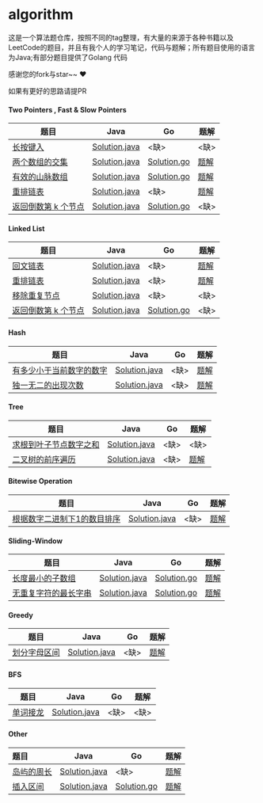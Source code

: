 # algorithm

这是一个算法题仓库，按照不同的tag整理，有大量的来源于各种书籍以及LeetCode的题目，并且有我个人的学习笔记，代码与题解；所有题目使用的语言为Java;有部分题目提供了Golang 代码 

感谢您的fork与star~~ ❤

如果有更好的思路请提PR

#### Two Pointers , Fast & Slow Pointers

| 题目                                                         | Java                                                         | Go                                                           | 题解                                                         |
| ------------------------------------------------------------ | ------------------------------------------------------------ | ------------------------------------------------------------ | ------------------------------------------------------------ |
| [长按键入](https://leetcode-cn.com/problems/long-pressed-name/) | [Solution.java](https://github.com/jinrunheng/leetcode-daily-problem/blob/main/long-pressed-name/Solution.java) | <缺>                                                         | <缺>                                                         |
| [两个数组的交集](https://leetcode-cn.com/problems/intersection-of-two-arrays/) | [Solution.java](https://github.com/jinrunheng/leetcode-daily-problem/blob/main/intersection-of-two-arrays/method2/Solution.java) | [Solution.go](https://github.com/jinrunheng/leetcode-daily-problem/blob/main/intersection-of-two-arrays/method2/Solution.go) | [题解](https://github.com/jinrunheng/leetcode-daily-problem/blob/main/intersection-of-two-arrays/explanation.md) |
| [有效的山脉数组](https://leetcode-cn.com/problems/valid-mountain-array/) | [Solution.java](https://github.com/jinrunheng/leetcode-daily-problem/blob/main/valid-mountain-array/method2/Solution.java) | [Solution.go](https://github.com/jinrunheng/leetcode-daily-problem/blob/main/valid-mountain-array/method2/Solution.go) | [题解](https://github.com/jinrunheng/leetcode-daily-problem/blob/main/valid-mountain-array/explanation.md) |
| [重排链表](https://leetcode-cn.com/problems/reorder-list/)   | [Solution.java](https://github.com/jinrunheng/leetcode-daily-problem/blob/main/reorder-list/Solution.java) | <缺>                                                         | [题解](https://github.com/jinrunheng/leetcode-daily-problem/blob/main/reorder-list/explanation.md) |
| [返回倒数第 k 个节点](https://leetcode-cn.com/problems/kth-node-from-end-of-list-lcci/) | [Solution.java](https://github.com/jinrunheng/algorithm/blob/main/tags/two-pointers/kth-node-from-end-of-list-lcci/Solution.java) | [Solution.go](https://github.com/jinrunheng/algorithm/blob/main/tags/two-pointers/kth-node-from-end-of-list-lcci/Solution.go) | <缺>                                                         |

#### Linked List

| 题目                                                         | Java                                                         | Go                                                           | 题解                                                         |
| ------------------------------------------------------------ | ------------------------------------------------------------ | ------------------------------------------------------------ | ------------------------------------------------------------ |
| [ 回文链表](https://leetcode-cn.com/problems/palindrome-linked-list/) | [Solution.java](https://github.com/jinrunheng/leetcode-daily-problem/blob/main/palindrome-linked-list/method2/Solution.java) | <缺>                                                         | [题解](https://github.com/jinrunheng/leetcode-daily-problem/blob/main/palindrome-linked-list/explanation.md) |
| [重排链表](https://leetcode-cn.com/problems/reorder-list/)   | [Solution.java](https://github.com/jinrunheng/leetcode-daily-problem/blob/main/reorder-list/Solution.java) | <缺>                                                         | [题解](https://github.com/jinrunheng/leetcode-daily-problem/blob/main/reorder-list/explanation.md) |
| [移除重复节点](https://leetcode-cn.com/problems/remove-duplicate-node-lcci/) | [Solution.java](https://github.com/jinrunheng/leetcode-daily-problem/blob/main/remove-duplicate-node-lcci/Solution.java) | <缺>                                                         | <缺>                                                         |
| [返回倒数第 k 个节点](https://leetcode-cn.com/problems/kth-node-from-end-of-list-lcci/) | [Solution.java](https://github.com/jinrunheng/algorithm/blob/main/tags/two-pointers/kth-node-from-end-of-list-lcci/Solution.java) | [Solution.go](https://github.com/jinrunheng/algorithm/blob/main/tags/two-pointers/kth-node-from-end-of-list-lcci/Solution.go) | <缺>                                                         |

#### Hash

| 题目                                                         | Java                                                         | Go   | 题解                                                         |
| ------------------------------------------------------------ | ------------------------------------------------------------ | ---- | ------------------------------------------------------------ |
| [有多少小于当前数字的数字](https://leetcode-cn.com/problems/how-many-numbers-are-smaller-than-the-current-number/) | [Solution.java](https://github.com/jinrunheng/leetcode-daily-problem/blob/main/how-many-numbers-are-smaller-than-the-current-number/method1/Solution.java) | <缺> | [题解](https://github.com/jinrunheng/leetcode-daily-problem/blob/main/how-many-numbers-are-smaller-than-the-current-number/explanation.md) |
| [独一无二的出现次数](https://leetcode-cn.com/problems/unique-number-of-occurrences/) | [Solution.java](https://github.com/jinrunheng/leetcode-daily-problem/blob/main/unique-number-of-occurrences/method2/Solution.java) | <缺> | [题解](https://github.com/jinrunheng/leetcode-daily-problem/blob/main/unique-number-of-occurrences/explanation.md) |

#### Tree

| 题目                                                         | Java                                                         | Go   | 题解                                                         |
| ------------------------------------------------------------ | ------------------------------------------------------------ | ---- | ------------------------------------------------------------ |
| [求根到叶子节点数字之和](https://leetcode-cn.com/problems/sum-root-to-leaf-numbers/) | [Solution.java](https://github.com/jinrunheng/leetcode-daily-problem/blob/main/sum-root-to-leaf-numbers/Solution.java) | <缺> | <缺>                                                         |
| [ 二叉树的前序遍历](https://leetcode-cn.com/problems/binary-tree-preorder-traversal/) | [Solution.java](https://github.com/jinrunheng/leetcode-daily-problem/blob/main/binary-tree-preorder-traversal/method2/Solution.java) | <缺> | [题解](https://github.com/jinrunheng/leetcode-daily-problem/blob/main/binary-tree-preorder-traversal/explanation.md) |

#### Bitewise Operation

| 题目                                                         | Java                                                         | Go   | 题解                                                         |
| ------------------------------------------------------------ | ------------------------------------------------------------ | ---- | ------------------------------------------------------------ |
| [根据数字二进制下1的数目排序](https://leetcode-cn.com/problems/sort-integers-by-the-number-of-1-bits/) | [Solution.java](https://github.com/jinrunheng/leetcode-daily-problem/blob/main/sort-integers-by-the-number-of-1-bits/Solution.java) | <缺> | [题解](https://github.com/jinrunheng/leetcode-daily-problem/blob/main/sort-integers-by-the-number-of-1-bits/explanation.md) |

#### Sliding-Window

| 题目                                                         | Java                                                         | Go                                                           | 题解                                                         |
| ------------------------------------------------------------ | ------------------------------------------------------------ | ------------------------------------------------------------ | ------------------------------------------------------------ |
| [长度最小的子数组](https://leetcode-cn.com/problems/minimum-size-subarray-sum/) | [Solution.java](https://github.com/jinrunheng/algorithm/blob/main/tags/sliding-window/minimum-size-subarray-sum/Solution.java) | [Solution.go](https://github.com/jinrunheng/algorithm/blob/main/tags/sliding-window/minimum-size-subarray-sum/Solution.go) | [题解](https://github.com/jinrunheng/algorithm/blob/main/tags/sliding-window/minimum-size-subarray-sum/note.md) |
| [无重复字符的最长字串](https://leetcode-cn.com/problems/longest-substring-without-repeating-characters/) | [Solution.java](https://github.com/jinrunheng/algorithm/blob/main/tags/sliding-window/longest-substring-without-repeating-characters/Solution.java) | [Solution.go](https://github.com/jinrunheng/algorithm/blob/main/tags/sliding-window/longest-substring-without-repeating-characters/Solution.go) | [题解](https://github.com/jinrunheng/algorithm/blob/main/tags/sliding-window/longest-substring-without-repeating-characters/note.md) |

#### Greedy

| 题目                                                         | Java                                                         | Go   | 题解                                                         |
| ------------------------------------------------------------ | ------------------------------------------------------------ | ---- | ------------------------------------------------------------ |
| [划分字母区间](https://leetcode-cn.com/problems/partition-labels/) | [Solution.java](https://github.com/jinrunheng/leetcode-daily-problem/blob/main/partition-labels/method2/Solution.java) | <缺> | [题解](https://github.com/jinrunheng/leetcode-daily-problem/blob/main/partition-labels/explanation.md) |



#### BFS

| 题目                                                      | Java                                                         | Go   | 题解 |
| --------------------------------------------------------- | ------------------------------------------------------------ | ---- | ---- |
| [单词接龙](https://leetcode-cn.com/problems/word-ladder/) | [Solution.java](https://github.com/jinrunheng/leetcode-daily-problem/blob/main/word-ladder/Solution.java) | <缺> | <缺> |

#### Other

| 题目                                                         | Java                                                         | Go                                                           | 题解                                                         |
| :----------------------------------------------------------- | ------------------------------------------------------------ | ------------------------------------------------------------ | ------------------------------------------------------------ |
| [岛屿的周长](https://leetcode-cn.com/problems/island-perimeter/) | [Solution.java](https://github.com/jinrunheng/leetcode-daily-problem/blob/main/island-perimeter/method2/Solution.java) | <缺>                                                         | [题解](https://github.com/jinrunheng/leetcode-daily-problem/blob/main/island-perimeter/explanation.md) |
| [插入区间](https://leetcode-cn.com/problems/insert-interval/) | [Solution.java](https://github.com/jinrunheng/leetcode-daily-problem/blob/main/insert-interval/Solution.java) | [Solution.go](https://github.com/jinrunheng/leetcode-daily-problem/blob/main/insert-interval/Solution.go) | [题解](https://github.com/jinrunheng/leetcode-daily-problem/blob/main/insert-interval/explanation.md) |

